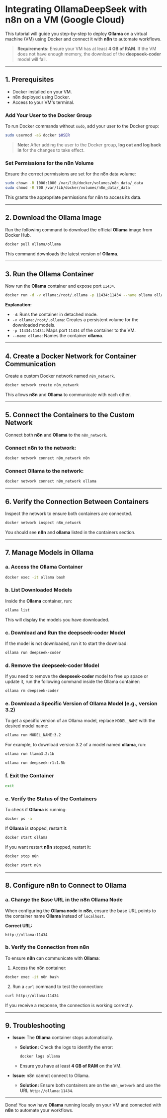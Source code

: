 # Integrating OllamaDeepSeek with n8n on a VM (Google Cloud)

This tutorial will guide you step-by-step to deploy **Ollama** on a virtual machine (VM) using Docker and connect it with **n8n** to automate workflows.

> **Requirements:** Ensure your VM has at least **4 GB of RAM**. If the VM does not have enough memory, the download of the **deepseek-coder** model will fail.

---

## 1. Prerequisites

- Docker installed on your VM.
- n8n deployed using Docker.
- Access to your VM's terminal.

### Add Your User to the Docker Group

To run Docker commands without `sudo`, add your user to the Docker group:

```bash
sudo usermod -aG docker $USER
```

> **Note:** After adding the user to the Docker group, **log out and log back in** for the changes to take effect.

### Set Permissions for the n8n Volume

Ensure the correct permissions are set for the n8n data volume:

```bash
sudo chown -R 1000:1000 /var/lib/docker/volumes/n8n_data/_data
sudo chmod -R 700 /var/lib/docker/volumes/n8n_data/_data
```

This grants the appropriate permissions for n8n to access its data.

---

## 2. Download the Ollama Image

Run the following command to download the official **Ollama** image from Docker Hub.

```bash
docker pull ollama/ollama
```

This command downloads the latest version of **Ollama**.

---

## 3. Run the Ollama Container

Now run the **Ollama** container and expose port `11434`.

```bash
docker run -d -v ollama:/root/.ollama -p 11434:11434 --name ollama ollama/ollama
```

**Explanation:**
- `-d`: Runs the container in detached mode.
- `-v ollama:/root/.ollama`: Creates a persistent volume for the downloaded models.
- `-p 11434:11434`: Maps port `11434` of the container to the VM.
- `--name ollama`: Names the container **ollama**.

---

## 4. Create a Docker Network for Container Communication

Create a custom Docker network named `n8n_network`.

```bash
docker network create n8n_network
```

This allows **n8n** and **Ollama** to communicate with each other.

---

## 5. Connect the Containers to the Custom Network

Connect both **n8n** and **Ollama** to the `n8n_network`.

### Connect n8n to the network:

```bash
docker network connect n8n_network n8n
```

### Connect Ollama to the network:

```bash
docker network connect n8n_network ollama
```

---

## 6. Verify the Connection Between Containers

Inspect the network to ensure both containers are connected.

```bash
docker network inspect n8n_network
```

You should see **n8n** and **ollama** listed in the containers section.

---

## 7. Manage Models in Ollama

### a. Access the Ollama Container

```bash
docker exec -it ollama bash
```

### b. List Downloaded Models

Inside the **Ollama** container, run:

```bash
ollama list
```

This will display the models you have downloaded.

### c. Download and Run the **deepseek-coder** Model

If the model is not downloaded, run it to start the download:

```bash
ollama run deepseek-coder
```

### d. Remove the **deepseek-coder** Model

If you need to remove the **deepseek-coder** model to free up space or update it, run the following command inside the Ollama container:

```bash
ollama rm deepseek-coder
```

### e. Download a Specific Version of Ollama Model (e.g., version 3.2)

To get a specific version of an Ollama model, replace `MODEL_NAME` with the desired model name:

```bash
ollama run MODEL_NAME:3.2
```

For example, to download version 3.2 of a model named **ollama**, run:

```bash
ollama run llama3.2:1b
```

```bash
ollama run deepseek-r1:1.5b
```

### f. Exit the Container

```bash
exit
```

### e. Verify the Status of the Containers

To check if **Ollama** is running:

```bash
docker ps -a
```

If **Ollama** is stopped, restart it:

```bash
docker start ollama
```
If you want restart **n8n**  stopped, restart it:

```bash
docker stop n8n
```
```bash
docker start n8n
```

---

## 8. Configure n8n to Connect to Ollama

### a. Change the Base URL in the n8n Ollama Node

When configuring the **Ollama node** in **n8n**, ensure the base URL points to the container name **Ollama** instead of `localhost`.

**Correct URL:**

```
http://ollama:11434
```

### b. Verify the Connection from n8n

To ensure **n8n** can communicate with **Ollama**:

1. Access the n8n container:

```bash
docker exec -it n8n bash
```

2. Run a `curl` command to test the connection:

```bash
curl http://ollama:11434
```

If you receive a response, the connection is working correctly.

---

## 9. Troubleshooting

- **Issue:** The **Ollama** container stops automatically.

  - **Solution:** Check the logs to identify the error:
    ```bash
    docker logs ollama
    ```
  - Ensure you have at least **4 GB of RAM** on the VM.

- **Issue:** n8n cannot connect to Ollama.

  - **Solution:** Ensure both containers are on the `n8n_network` and use the URL `http://ollama:11434`.

---

Done! You now have **Ollama** running locally on your VM and connected with **n8n** to automate your workflows.
